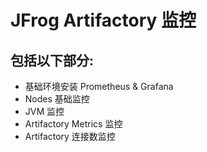 # JFrog Artifactory 监控
## 包括以下部分:
- 基础环境安装 Prometheus & Grafana
- Nodes 基础监控
- JVM 监控
- Artifactory Metrics 监控
- Artifactory 连接数监控
